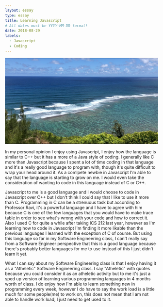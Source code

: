 ```yaml
---
layout: essay
type: essay
title: Learning Javascript
# All dates must be YYYY-MM-DD format!
date: 2018-08-29
labels:
  - Javascript
  - Coding
---
```


<div class="ui large rounded images">
  <img class="ui image" src="../images/Image-1 (1).png">
</div>

In my personal opinion I enjoy using Javascript, I enjoy how the language is similar to C++ but it has a more of a Java style of coding. I generally like C more than Javascript because I spent a lot of time coding in that language and it's a really good language to program with, though it's quite difficult to wrap your head around it. As a comlpete newbie in Javascript I'm able to say that the language is starting to grow on me. I would even take the consideration of wanting to code in this language instead of C or C++.

Javascript to me is a good language and I would choose to code in Javascript over C++ but I don't think I could say that I like to use it more than C. Programming in C can be a strenuous task but according to Professor Ravi, it's a powerful language and I have to agree with him because C is one of the few languages that you would have to make trace table in order to see what's wrong with your code and how to correct it. Also I used C for quite a while after taking ICS 212 last year, however as I'm learning how to code in Javascript I'm finding it more likable than the previous languages I learned with the exception of C of course.  But using this language so far in my Software Engineering class, I can't really say from a Software Engineer perspective that this is a good language because there's probably better languages for me to use instead of this I just didn't learn it yet.

What I can say about my Software Engineering class is that I enjoy having it as a "Atheletic" Software Engineering class. I say "Atheletic" with quotes because you could consider it as an atheletic activity but to me it's just a sped up version of learning various programming languages in 4 months worth of class. I do enjoy how I'm able to learn something new in programming every week, however I do have to say the work load is a little much for some people(me) to work on, this does not mean that I am not able to handle work load, I just need to get used to it.
